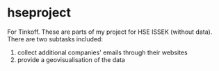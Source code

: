 # hseproject
For Tinkoff.
These are parts of my project for HSE ISSEK (without data).
There are two subtasks included:	
1) collect additional companies' emails through their websites	
2) provide a geovisualisation of the data
